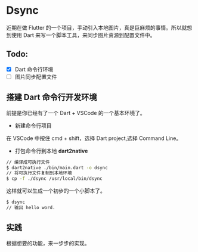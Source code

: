 # Dsync

近期在做 Flutter 的一个项目，手动引入本地图片，真是巨麻烦的事情。所以就想到使用 Dart 来写一个脚本工具，来同步图片资源到配置文件中。

## Todo:

- [x] Dart 命令行环境
- [ ] 图片同步配置文件

## 搭建 Dart 命令行开发环境

前提是你已经有了一个 Dart + VSCode 的一个基本环境了。

- 新建命令行项目

在 VSCode 中按住 cmd + shift，选择 Dart project,选择 Command Line。

- 打包命令行到本地 **dart2native**

```sh
// 编译成可执行文件
$ dart2native ./bin/main.dart -o dsync
// 将可执行文件复制到本地环境
$ cp -f ./dsync /usr/local/bin/dsync
```

这样就可以生成一个初步的一个小脚本了。

```sh
$ dsync
// 输出 hello word.
```

## 实践

根据想要的功能，来一步步的实现。
